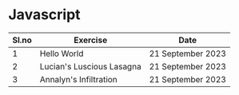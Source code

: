 # Javascript
| Sl.no | Exercise | Date | 
|---|---|---|
| 1     |  Hello World  | 21 September 2023|
| 2     |Lucian's Luscious Lasagna| 21 September 2023|
| 3 | Annalyn's Infiltration | 21 September 2023 |
      
